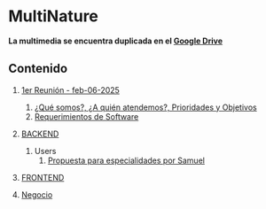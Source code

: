 # MultiNature

**La multimedia se encuentra duplicada en el [Google Drive](https://drive.google.com/drive/folders/1cwJvfCM1wVJkn_u9QfFUjZUTU_ccIsdU?hl=es)**

## Contenido

1. [1er Reunión - feb-06-2025](1.%201er%20Reunion%20-%20feb-06-2025/README.md)
   1. [¿Qué somos?, ¿A quién atendemos?, Prioridades y Objetivos](1.%201er%20Reunion%20-%20feb-06-2025/nosotros/nosotros.md)
   2. [Requerimientos de Software](https://docs.google.com/document/d/1RmOMpKeZ9XW2bLhkbv60YhoURoQoVh6NG7p35GC2HfY/edit?tab=t.0#heading=h.ch0ua7wmgt2e)
  
2. [BACKEND](./2.%20BACKEND/README.md)
   1. Users
      1. [Propuesta para especialidades por Samuel](2.%20BACKEND/2.1.%20Users/propuestaParaEspecialidadesPorSamuel.md)

3. [FRONTEND](./3.%20FRONTEND/README.md)

4. [Negocio](./4.%20Negocio/README.md)
